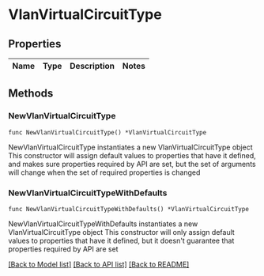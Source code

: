 # VlanVirtualCircuitType

## Properties

Name | Type | Description | Notes
------------ | ------------- | ------------- | -------------

## Methods

### NewVlanVirtualCircuitType

`func NewVlanVirtualCircuitType() *VlanVirtualCircuitType`

NewVlanVirtualCircuitType instantiates a new VlanVirtualCircuitType object
This constructor will assign default values to properties that have it defined,
and makes sure properties required by API are set, but the set of arguments
will change when the set of required properties is changed

### NewVlanVirtualCircuitTypeWithDefaults

`func NewVlanVirtualCircuitTypeWithDefaults() *VlanVirtualCircuitType`

NewVlanVirtualCircuitTypeWithDefaults instantiates a new VlanVirtualCircuitType object
This constructor will only assign default values to properties that have it defined,
but it doesn't guarantee that properties required by API are set


[[Back to Model list]](../README.md#documentation-for-models) [[Back to API list]](../README.md#documentation-for-api-endpoints) [[Back to README]](../README.md)


